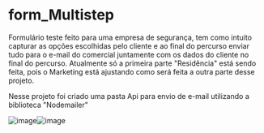 # form_Multistep

 Formulário teste feito para uma empresa de segurança, tem como intuito capturar as opções escolhidas pelo cliente e ao final do percurso enviar tudo para o e-mail do comercial juntamente com os dados do cliente no final do percurso.
 Atualmente só a primeira parte "Residência" está sendo feita, pois o Marketing está ajustando como será feita a outra parte desse projeto.

 Nesse projeto foi criado uma pasta Api para envio de e-mail utilizando a biblioteca "Nodemailer"

![image](https://github.com/Shystra/form_Multistep/assets/124002796/a215602e-dab7-48e9-9e6d-038d4127c6a9)![image](https://github.com/Shystra/form_Multistep/assets/124002796/c75fdcc2-2468-426b-a061-d08678bcddaf)




